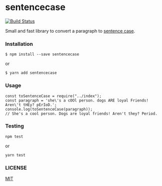 sentencecase
========================================

[![Build Status](https://travis-ci.org/franklingu/sentencecase.svg?branch=master)](https://travis-ci.org/franklingu/sentencecase)

Small and fast library to convert a paragraph to [sentence case](https://en.wikipedia.org/wiki/Letter_case#Stylistic_or_specialised_usage).

### Installation

~~~
$ npm install --save sentencecase
~~~

or

~~~
$ yarn add sentencecase
~~~

### Usage

~~~
const toSentenceCase = require("../index");
const paragraph = 'she\'s a cOOl person. dogs ARE loyal Friends! Aren\'t tHEy? pErIoD.';
console.log(toSentenceCase(paragraph));
// She's a cool person. Dogs are loyal friends! Aren't they? Period.
~~~

### Testing

~~~
npm test
~~~

or

~~~
yarn test
~~~

### LICENSE

[MIT](./LICENSE)
